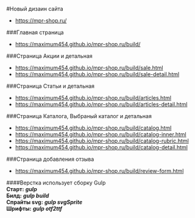 #Новый дизаин сайта 
* https://mpr-shop.ru/

###Главная страница
* https://maximum454.github.io/mpr-shop.ru/build/

###Страница Акции и детальная
* https://maximum454.github.io/mpr-shop.ru/build/sale.html
* https://maximum454.github.io/mpr-shop.ru/build/sale-detail.html

###Страница Статьи и детальная
* https://maximum454.github.io/mpr-shop.ru/build/articles.html
* https://maximum454.github.io/mpr-shop.ru/build/articles-detail.html

###Страница Каталога, Выбраный каталог и детальная
* https://maximum454.github.io/mpr-shop.ru/build/catalog.html
* https://maximum454.github.io/mpr-shop.ru/build/catalog-inner.html
* https://maximum454.github.io/mpr-shop.ru/build/catalog-rubric.html
* https://maximum454.github.io/mpr-shop.ru/build/catalog-detail.html

###Страница добавления отзыва
* https://maximum454.github.io/mpr-shop.ru/build/review-form.html
 
####Верстка использует сборку Gulp  
 **Старт:** ***gulp***  
 **Билд:** ***gulp build***    
 **Спрайты svg:** ***gulp svgSprite***    
 **Шрифты:** ***gulp otf2ttf***  

